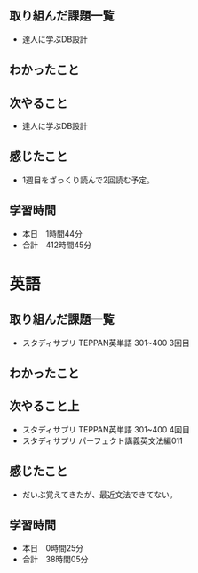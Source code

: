 ## 取り組んだ課題一覧
- 達人に学ぶDB設計
## わかったこと

## 次やること
- 達人に学ぶDB設計
## 感じたこと
- 1週目をざっくり読んで2回読む予定。
## 学習時間
- 本日　1時間44分
- 合計　412時間45分


# 英語
## 取り組んだ課題一覧
- スタディサプリ TEPPAN英単語 301~400 3回目
## わかったこと
## 次やること上
- スタディサプリ TEPPAN英単語 301~400 4回目
- スタディサプリ パーフェクト講義英文法編011
## 感じたこと
- だいぶ覚えてきたが、最近文法できてない。
## 学習時間
- 本日　0時間25分
- 合計　38時間05分